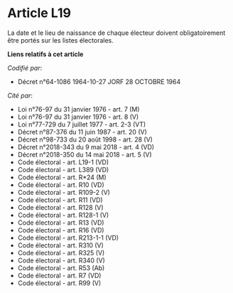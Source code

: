 # Article L19

La date et le lieu de naissance de chaque électeur doivent obligatoirement être portés sur les listes électorales.

**Liens relatifs à cet article**

_Codifié par_:

  - Décret n°64-1086 1964-10-27 JORF 28 OCTOBRE 1964

_Cité par_:

  - Loi n°76-97 du 31 janvier 1976 - art. 7 (M)
  - Loi n°76-97 du 31 janvier 1976 - art. 8 (V)
  - Loi n°77-729 du 7 juillet 1977 - art. 2-3 (VT)
  - Décret n°87-376 du 11 juin 1987 - art. 20 (V)
  - Décret n°98-733 du 20 août 1998 - art. 28 (V)
  - Décret n°2018-343 du 9 mai 2018 - art. 4 (VD)
  - Décret n°2018-350 du 14 mai 2018 - art. 5 (V)
  - Code électoral - art. L19-1 (VD)
  - Code électoral - art. L389 (VD)
  - Code électoral - art. R*24 (M)
  - Code électoral - art. R10 (VD)
  - Code électoral - art. R109-2 (V)
  - Code électoral - art. R11 (VD)
  - Code électoral - art. R128 (V)
  - Code électoral - art. R128-1 (V)
  - Code électoral - art. R13 (VD)
  - Code électoral - art. R16 (VD)
  - Code électoral - art. R213-1-1 (VD)
  - Code électoral - art. R310 (V)
  - Code électoral - art. R325 (V)
  - Code électoral - art. R340 (V)
  - Code électoral - art. R53 (Ab)
  - Code électoral - art. R7 (VD)
  - Code électoral - art. R99 (V)
